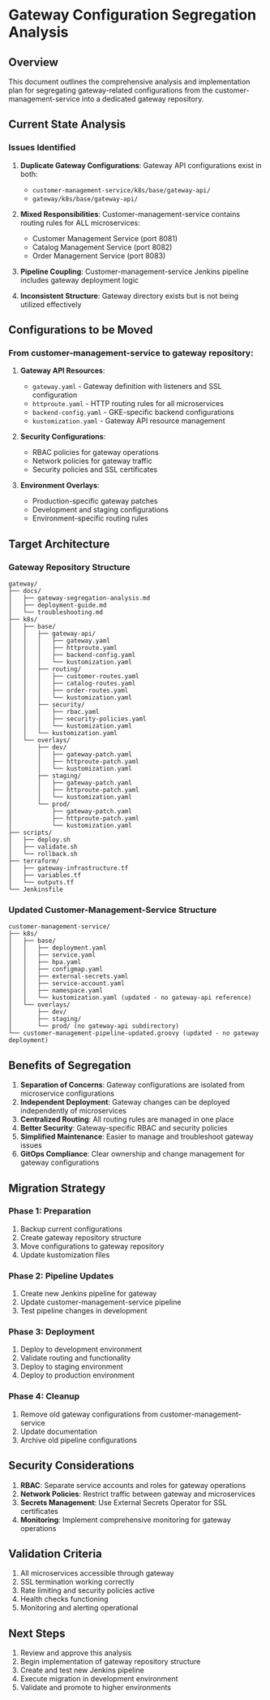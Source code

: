 # Gateway Configuration Segregation Analysis

## Overview
This document outlines the comprehensive analysis and implementation plan for segregating gateway-related configurations from the customer-management-service into a dedicated gateway repository.

## Current State Analysis

### Issues Identified
1. **Duplicate Gateway Configurations**: Gateway API configurations exist in both:
   - `customer-management-service/k8s/base/gateway-api/`
   - `gateway/k8s/base/gateway-api/`

2. **Mixed Responsibilities**: Customer-management-service contains routing rules for ALL microservices:
   - Customer Management Service (port 8081)
   - Catalog Management Service (port 8082)
   - Order Management Service (port 8083)

3. **Pipeline Coupling**: Customer-management-service Jenkins pipeline includes gateway deployment logic

4. **Inconsistent Structure**: Gateway directory exists but is not being utilized effectively

## Configurations to be Moved

### From customer-management-service to gateway repository:

1. **Gateway API Resources**:
   - `gateway.yaml` - Gateway definition with listeners and SSL configuration
   - `httproute.yaml` - HTTP routing rules for all microservices
   - `backend-config.yaml` - GKE-specific backend configurations
   - `kustomization.yaml` - Gateway API resource management

2. **Security Configurations**:
   - RBAC policies for gateway operations
   - Network policies for gateway traffic
   - Security policies and SSL certificates

3. **Environment Overlays**:
   - Production-specific gateway patches
   - Development and staging configurations
   - Environment-specific routing rules

## Target Architecture

### Gateway Repository Structure
```
gateway/
├── docs/
│   ├── gateway-segregation-analysis.md
│   ├── deployment-guide.md
│   └── troubleshooting.md
├── k8s/
│   ├── base/
│   │   ├── gateway-api/
│   │   │   ├── gateway.yaml
│   │   │   ├── httproute.yaml
│   │   │   ├── backend-config.yaml
│   │   │   └── kustomization.yaml
│   │   ├── routing/
│   │   │   ├── customer-routes.yaml
│   │   │   ├── catalog-routes.yaml
│   │   │   ├── order-routes.yaml
│   │   │   └── kustomization.yaml
│   │   ├── security/
│   │   │   ├── rbac.yaml
│   │   │   ├── security-policies.yaml
│   │   │   └── kustomization.yaml
│   │   └── kustomization.yaml
│   └── overlays/
│       ├── dev/
│       │   ├── gateway-patch.yaml
│       │   ├── httproute-patch.yaml
│       │   └── kustomization.yaml
│       ├── staging/
│       │   ├── gateway-patch.yaml
│       │   ├── httproute-patch.yaml
│       │   └── kustomization.yaml
│       └── prod/
│           ├── gateway-patch.yaml
│           ├── httproute-patch.yaml
│           └── kustomization.yaml
├── scripts/
│   ├── deploy.sh
│   ├── validate.sh
│   └── rollback.sh
├── terraform/
│   ├── gateway-infrastructure.tf
│   ├── variables.tf
│   └── outputs.tf
└── Jenkinsfile
```

### Updated Customer-Management-Service Structure
```
customer-management-service/
├── k8s/
│   ├── base/
│   │   ├── deployment.yaml
│   │   ├── service.yaml
│   │   ├── hpa.yaml
│   │   ├── configmap.yaml
│   │   ├── external-secrets.yaml
│   │   ├── service-account.yaml
│   │   ├── namespace.yaml
│   │   └── kustomization.yaml (updated - no gateway-api reference)
│   └── overlays/
│       ├── dev/
│       ├── staging/
│       └── prod/ (no gateway-api subdirectory)
└── customer-management-pipeline-updated.groovy (updated - no gateway deployment)
```

## Benefits of Segregation

1. **Separation of Concerns**: Gateway configurations are isolated from microservice configurations
2. **Independent Deployment**: Gateway changes can be deployed independently of microservices
3. **Centralized Routing**: All routing rules are managed in one place
4. **Better Security**: Gateway-specific RBAC and security policies
5. **Simplified Maintenance**: Easier to manage and troubleshoot gateway issues
6. **GitOps Compliance**: Clear ownership and change management for gateway configurations

## Migration Strategy

### Phase 1: Preparation
1. Backup current configurations
2. Create gateway repository structure
3. Move configurations to gateway repository
4. Update kustomization files

### Phase 2: Pipeline Updates
1. Create new Jenkins pipeline for gateway
2. Update customer-management-service pipeline
3. Test pipeline changes in development

### Phase 3: Deployment
1. Deploy to development environment
2. Validate routing and functionality
3. Deploy to staging environment
4. Deploy to production environment

### Phase 4: Cleanup
1. Remove old gateway configurations from customer-management-service
2. Update documentation
3. Archive old pipeline configurations

## Security Considerations

1. **RBAC**: Separate service accounts and roles for gateway operations
2. **Network Policies**: Restrict traffic between gateway and microservices
3. **Secrets Management**: Use External Secrets Operator for SSL certificates
4. **Monitoring**: Implement comprehensive monitoring for gateway operations

## Validation Criteria

1. All microservices accessible through gateway
2. SSL termination working correctly
3. Rate limiting and security policies active
4. Health checks functioning
5. Monitoring and alerting operational

## Next Steps

1. Review and approve this analysis
2. Begin implementation of gateway repository structure
3. Create and test new Jenkins pipeline
4. Execute migration in development environment
5. Validate and promote to higher environments
